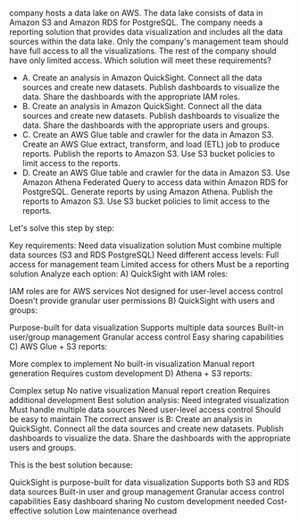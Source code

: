  company hosts a data lake on AWS. The data lake consists of data in Amazon S3 and Amazon RDS for PostgreSQL. The company needs a reporting solution that provides data visualization and includes all the data sources within the data lake. Only the company's management team should have full access to all the visualizations. The rest of the company should have only limited access. Which solution will meet these requirements?
* A. Create an analysis in Amazon QuickSight. Connect all the data sources and create new datasets. Publish dashboards to visualize the data. Share the dashboards with the appropriate IAM roles.
* B. Create an analysis in Amazon QuickSight. Connect all the data sources and create new datasets. Publish dashboards to visualize the data. Share the dashboards with the appropriate users and groups.
* C. Create an AWS Glue table and crawler for the data in Amazon S3. Create an AWS Glue extract, transform, and load (ETL) job to produce reports. Publish the reports to Amazon S3. Use S3 bucket policies to limit access to the reports.
* D. Create an AWS Glue table and crawler for the data in Amazon S3. Use Amazon Athena Federated Query to access data within Amazon RDS for PostgreSQL. Generate reports by using Amazon Athena. Publish the reports to Amazon S3. Use S3 bucket policies to limit access to the reports.


Let's solve this step by step:

Key requirements:
Need data visualization solution
Must combine multiple data sources (S3 and RDS PostgreSQL)
Need different access levels:
Full access for management team
Limited access for others
Must be a reporting solution
Analyze each option:
A) QuickSight with IAM roles:

IAM roles are for AWS services
Not designed for user-level access control
Doesn't provide granular user permissions
B) QuickSight with users and groups:

Purpose-built for data visualization
Supports multiple data sources
Built-in user/group management
Granular access control
Easy sharing capabilities
C) AWS Glue + S3 reports:

More complex to implement
No built-in visualization
Manual report generation
Requires custom development
D) Athena + S3 reports:

Complex setup
No native visualization
Manual report creation
Requires additional development
Best solution analysis:
Need integrated visualization
Must handle multiple data sources
Need user-level access control
Should be easy to maintain
The correct answer is B: Create an analysis in QuickSight. Connect all the data sources and create new datasets. Publish dashboards to visualize the data. Share the dashboards with the appropriate users and groups.

This is the best solution because:

QuickSight is purpose-built for data visualization
Supports both S3 and RDS data sources
Built-in user and group management
Granular access control capabilities
Easy dashboard sharing
No custom development needed
Cost-effective solution
Low maintenance overhead
